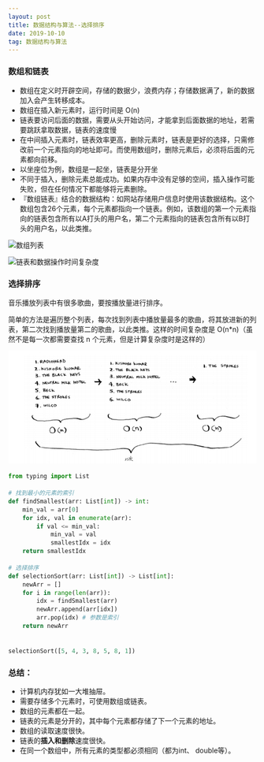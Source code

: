 ```yaml
---
layout: post
title: 数据结构与算法--选择排序
date: 2019-10-10
tag: 数据结构与算法
---
```


### 数组和链表

- 数组在定义时开辟空间，存储的数据少，浪费内存；存储数据满了，新的数据加入会产生转移成本。
- 数组在插入新元素时，运行时间是 O(n)
- 链表要访问后面的数据，需要从头开始访问，才能拿到后面数据的地址，若需要跳跃拿取数据，链表的速度慢
- 在中间插入元素时，链表效率更高，删除元素时，链表是更好的选择，只需修改前一个元素指向的地址即可。而使用数组时，删除元素后，必须将后面的元素都向前移。 
- 以坐座位为例，数组是一起坐，链表是分开坐
- 不同于插入，删除元素总能成功。如果内存中没有足够的空间，插入操作可能失败，但在任何情况下都能够将元素删除。 
- 『数组链表』结合的数据结构：如网站存储用户信息时使用该数据结构。这个数组包含26个元素，每个元素都指向一个链表。例如，该数组的第一个元素指向的链表包含所有以A打头的用户名，第二个元素指向的链表包含所有以B打头的用户名，以此类推。 

![数组列表](https://ws1.sinaimg.cn/large/acbcfa39gy1g65bz3u4nlj20yw0cetdn.jpg)

![链表和数据操作时间复杂度](https://ws1.sinaimg.cn/large/acbcfa39gy1g65bvolwmtj20c30763zj.jpg)

### 选择排序

音乐播放列表中有很多歌曲，要按播放量进行排序。

简单的方法是遍历整个列表，每次找到列表中播放量最多的歌曲，将其放进新的列表，第二次找到播放量第二的歌曲，以此类推。这样的时间复杂度是 O(n*n)（虽然不是每一次都需要查找 n 个元素，但是计算复杂度时是这样的）

![](image/选择排序/acbcfa39gy1g65c3ap57bj20ow0bc0vr.jpg)

```python
from typing import List

# 找到最小的元素的索引
def findSmallest(arr: List[int]) -> int:
    min_val = arr[0]
    for idx, val in enumerate(arr):
        if val <= min_val:
            min_val = val
            smallestIdx = idx
    return smallestIdx

# 选择排序
def selectionSort(arr: List[int]) -> List[int]:
    newArr = []
    for i in range(len(arr)):
        idx = findSmallest(arr)
        newArr.append(arr[idx])
        arr.pop(idx) # 参数是索引
    return newArr


selectionSort([5, 4, 3, 8, 5, 8, 1])
```



### 总结：

- 计算机内存犹如一大堆抽屉。
- 需要存储多个元素时，可使用数组或链表。
- 数组的元素都在一起。
- 链表的元素是分开的，其中每个元素都存储了下一个元素的地址。
- 数组的读取速度很快。
- 链表的**插入和删除**速度很快。
- 在同一个数组中，所有元素的类型都必须相同（都为int、 double等）。 